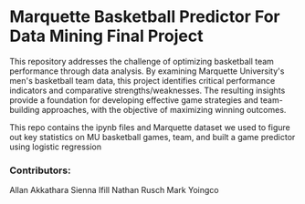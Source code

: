 # Marquette Basketball  Predictor For Data Mining Final Project

This repository addresses the challenge of optimizing basketball team performance through data analysis. By examining Marquette University's men's basketball team data, this project identifies critical performance indicators and comparative strengths/weaknesses. The resulting insights provide a foundation for developing effective game strategies and team-building approaches, with the objective of maximizing winning outcomes.

This repo contains the ipynb files and Marquette dataset we used to figure out key statistics on MU basketball games, team, and built a game predictor using logistic regression

### Contributors:
Allan Akkathara
Sienna Ifill
Nathan Rusch
Mark Yoingco
